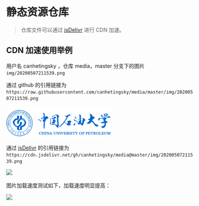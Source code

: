 # 静态资源仓库

> 仓库文件可以通过 [jsDelivr](https://www.jsdelivr.com/?docs=gh) 进行 CDN 加速。

## CDN 加速使用举例

用户名 canhetingsky ，仓库 media，master 分支下的图片`img/20200507211539.png`

通过 github 的引用链接为`https://raw.githubusercontent.com/canhetingsky/media/master/img/20200507211539.png`

![](https://raw.githubusercontent.com/canhetingsky/media/master/img/20200507211539.png)

通过  [jsDelivr](https://www.jsdelivr.com/?docs=gh) 的引用链接为`https://cdn.jsdelivr.net/gh/canhetingsky/media@master/img/20200507211539.png`

![](https://cdn.jsdelivr.net/gh/canhetingsky/media@master/img/20200507211539.png)

图片加载速度测试如下，加载速度明显提高：

![](https://cdn.jsdelivr.net/gh/canhetingsky/media@master/img/20200507214402.png)
